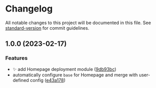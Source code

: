# Changelog

All notable changes to this project will be documented in this file. See [standard-version](https://github.com/conventional-changelog/standard-version) for commit guidelines.

## 1.0.0 (2023-02-17)


### Features

* :sparkles: add Homepage deployment module ([9db93bc](https://gitea.ravianand.me/Dan6erbond/terraform-kubernetes-homepage/commit/9db93bc348376185f95a0b895503ed36ccda640a))
* automatically configure `base` for Homepage and merge with user-defined config ([e43a178](https://gitea.ravianand.me/Dan6erbond/terraform-kubernetes-homepage/commit/e43a1785ee346d5dded31654d91b6f262a419c70))
